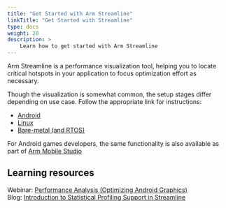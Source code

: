 ```yaml
---
title: "Get Started with Arm Streamline"
linkTitle: "Get Started with Streamline"
type: docs
weight: 20
description: >
    Learn how to get started with Arm Streamline
---
```


Arm Streamline is a performance visualization tool, helping you to locate critical hotspots in your application to focus optimization effort as necessary.

Though the visualization is somewhat common, the setup stages differ depending on use case. Follow the appropriate link for instructions:
 - [Android](https://developer.arm.com/documentation/101813)
 - [Linux](https://developer.arm.com/documentation/101814)
 - [Bare-metal (and RTOS)](https://developer.arm.com/documentation/101815)

 For Android games developers, the same functionality is also available as part of [Arm Mobile Studio](https://developer.arm.com/Tools%20and%20Software/Arm%20Mobile%20Studio)

## Learning resources

Webinar: [Performance Analysis (Optimizing Android Graphics)](https://www.brighttalk.com/webcast/17792/475602)\
Blog: [Introduction to Statistical Profiling Support in Streamline](https://community.arm.com/arm-community-blogs/b/tools-software-ides-blog/posts/introduction-to-statistical-profiling-support-in-streamline)
